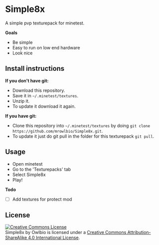 # Simple8x
A simple pvp texturepack for minetest.

**Goals**

* Be simple
* Easy to run on low end hardware
* Look  nice

## Install instructions

**If you don't have git:**

 * Download this repository.
 * Save it in `~/.minetest/textures`.
 * Unzip it.
 * To update it download it again.

**If you have git:**
 * Clone this repository into `~/.minetest/textures` by doing `git clone https://github.com/mrowlbio/Simple8x.git`.
 * To update it just do git pull in the folder for this texturepack `git pull`.

## Usage

* Open minetest
* Go to the 'Texturepacks' tab
* Select Simple8x
* Play!

**Todo**

-[ ]  Add textures for protect mod

## License

<a rel="license" href="http://creativecommons.org/licenses/by-sa/4.0/"><img alt="Creative Commons License" style="border-width:0" src="https://i.creativecommons.org/l/by-sa/4.0/88x31.png" /></a><br /><span xmlns:dct="http://purl.org/dc/terms/" property="dct:title">Simple8x</span> by <span xmlns:cc="http://creativecommons.org/ns#" property="cc:attributionName">Owlbio</span> is licensed under a <a rel="license" href="http://creativecommons.org/licenses/by-sa/4.0/">Creative Commons Attribution-ShareAlike 4.0 International License</a>.